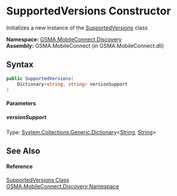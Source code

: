 SupportedVersions Constructor
=============================
Initializes a new instance of the [SupportedVersions][1] class

**Namespace:** [GSMA.MobileConnect.Discovery][2]  
**Assembly:** GSMA.MobileConnect (in GSMA.MobileConnect.dll)

Syntax
------

```csharp
public SupportedVersions(
	Dictionary<string, string> versionSupport
)
```

#### Parameters

##### *versionSupport*
Type: [System.Collections.Generic.Dictionary][3]&lt;[String][4], [String][4]>  



See Also
--------

#### Reference
[SupportedVersions Class][1]  
[GSMA.MobileConnect.Discovery Namespace][2]  

[1]: README.md
[2]: ../README.md
[3]: http://msdn.microsoft.com/en-us/library/xfhwa508
[4]: http://msdn.microsoft.com/en-us/library/s1wwdcbf
[5]: ../../_icons/Help.png